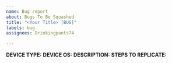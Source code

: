 ```yaml
---
name: Bug report
about: Bugs To Be Squashed
title: "<Your Title> [BUG]"
labels: bug
assignees: Drinkingpants74

---
```


**DEVICE TYPE:**
**DEVICE OS:**
**DESCRIPTION:**
**STEPS TO REPLICATE:**
